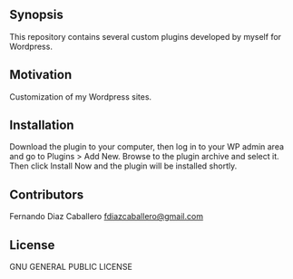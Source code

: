 ## Synopsis

This repository contains several custom plugins developed by myself for Wordpress.

## Motivation

Customization of my Wordpress sites.

## Installation

 Download the plugin to your computer, then log in to your WP admin area and go to Plugins > Add New. Browse to the plugin archive and select it. Then click Install Now and the plugin will be installed shortly.

## Contributors

Fernando Diaz Caballero fdiazcaballero@gmail.com  

## License

GNU GENERAL PUBLIC LICENSE
